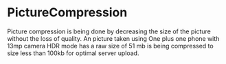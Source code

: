 # PictureCompression

Picture compression is being done by decreasing the size of the picture without the loss of quality. 
An picture taken using One plus one phone with 13mp camera HDR mode has a raw size of 51 mb is being compressed to size less than 100kb for optimal server upload. 

